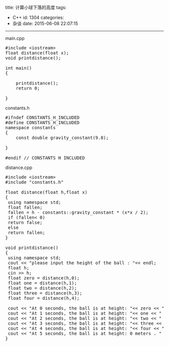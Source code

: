 title: 计算小球下落的高度
tags:
  - C++
id: 1304
categories:
  - 杂谈
date: 2015-06-08 22:07:15
---

main.cpp
<pre class="lang:default decode:true">#include &lt;iostream&gt;
float distance(float x);
void printdistance();

int main()
{

    printdistance();
    return 0;

}</pre>
constants.h
<pre class="lang:default decode:true">#ifndef CONSTANTS_H_INCLUDED
#define CONSTANTS_H_INCLUDED
namespace constants
{
    const double gravity_constant(9.8);

}

#endif // CONSTANTS_H_INCLUDED
</pre>
distance.cpp
<pre class="lang:default decode:true">#include &lt;iostream&gt;
#include "constants.h"

float distance(float h,float x)
{
 using namespace std;
 float fallen;
 fallen = h - constants::gravity_constant * (x*x / 2);
 if (fallen&lt; 0)
 return false;
 else
 return fallen;
}

void printdistance()
{
 using namespace std;
 cout &lt;&lt; "please input the height of the ball : "&lt;&lt; endl;
 float h;
 cin &gt;&gt; h;
 float zero = distance(h,0);
 float one = distance(h,1);
 float two = distance(h,2);
 float three = distance(h,3);
 float four = distance(h,4);

 cout &lt;&lt; "At 0 seconds, the ball is at height: "&lt;&lt; zero &lt;&lt; " meters . " &lt;&lt;endl;
 cout &lt;&lt; "At 1 seconds, the ball is at height: "&lt;&lt; one &lt;&lt; " meters . " &lt;&lt;endl;
 cout &lt;&lt; "At 2 seconds, the ball is at height: "&lt;&lt; two &lt;&lt; " meters . " &lt;&lt;endl;
 cout &lt;&lt; "At 3 seconds, the ball is at height: "&lt;&lt; three &lt;&lt; " meters . " &lt;&lt;endl;
 cout &lt;&lt; "At 4 seconds, the ball is at height: "&lt;&lt; four &lt;&lt; " meters . " &lt;&lt;endl;
 cout &lt;&lt; "At 5 seconds, the ball is at height: 0 meters . " &lt;&lt;endl;
}

</pre>
&nbsp;